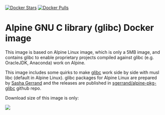 [![Docker Stars](https://img.shields.io/docker/stars/yunsur/alpine-glibc.svg?style=flat-square)](https://hub.docker.com/r/yunsur/alpine-glibc/)
[![Docker Pulls](https://img.shields.io/docker/pulls/yunsur/alpine-glibc.svg?style=flat-square)](https://hub.docker.com/r/yunsur/alpine-glibc/)


Alpine GNU C library (glibc) Docker image
=========================================

This image is based on Alpine Linux image, which is only a 5MB image, and contains glibc to enable
proprietary projects compiled against glibc (e.g. OracleJDK, Anaconda) work on Alpine.

This image includes some quirks to make [glibc](https://www.gnu.org/software/libc/) work side by
side with musl libc (default in Alpine Linux). glibc packages for Alpine Linux are prepared by
[Sasha Gerrand](https://github.com/sgerrand) and the releases are published in
[sgerrand/alpine-pkg-glibc](https://github.com/sgerrand/alpine-pkg-glibc) github repo.

Download size of this image is only:

[![](https://images.microbadger.com/badges/image/yunsur/alpine-glibc.svg)](http://microbadger.com/images/yunsur/alpine-glibc "Get your own image badge on microbadger.com")
